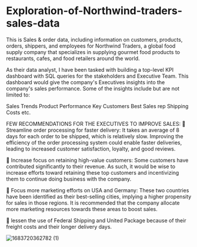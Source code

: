 # Exploration-of-Northwind-traders-sales-data
This is Sales &amp; order data, including information on customers, products, orders, shippers, and employees for Northwind Traders, a global food supply company that specializes in supplying gourmet food products to restaurants, cafes, and food retailers around the world.  

As their data analyst, I have been tasked with building a top-level KPI dashboard with SQL queries for the stakeholders and Executive Team. This dashboard would give the company's Executives insights into the company's sales performance. Some of the insights include but are not limited to:

Sales Trends
Product Performance
Key Customers
Best Sales rep
Shipping Costs etc.

FEW RECOMMENDATIONS FOR THE EXECUTIVES TO IMPROVE SALES: 
📍 Streamline order processing for faster delivery: It takes an average of 8 days for each order to be shipped, which is relatively slow. Improving the efficiency of the order processing system could enable faster deliveries, leading to increased customer satisfaction, loyalty, and good reviews.

📍 Increase focus on retaining high-value customers: Some customers have contributed significantly to their revenue. As such, it would be wise to increase efforts toward retaining these top customers and incentivizing them to continue doing business with the company.

📍 Focus more marketing efforts on USA and Germany: These two countries have been identified as their best-selling cities, implying a higher propensity for sales in those regions. It is recommended that the company allocate more marketing resources towards these areas to boost sales.

📍 lessen the use of Federal Shipping and United Package because of their freight costs and their longer delivery days.


![1683720362782 (1)](https://github.com/Benadine30/Exploration-of-Norhwind-traders-sales-data/assets/105176448/72d37233-8f46-4d86-bc95-361e806481d1)

